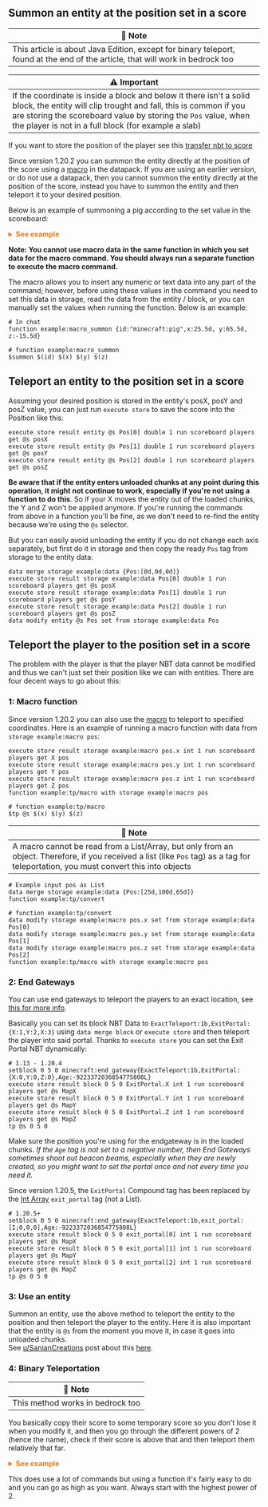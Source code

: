 ## Summon an entity at the position set in a score

| 📝 Note |
|---------|
|This article is about Java Edition, except for binary teleport, found at the end of the article, that will work in bedrock too|

| ⚠️ Important |
|--------------|
|If the coordinate is inside a block and below it there isn't a solid block, the entity will clip trought and fall, this is common if you are storing the scoreboard value by storing the `Pos` value, when the player is not in a full block (for example a slab)|

If you want to store the position of the player see this [transfer nbt to score](wiki/questions/nbttransfer)

Since version 1.20.2 you can summon the entity directly at the position of the score using a [macro](https://minecraft.wiki/w/Function_(Java_Edition)#Macros) in the datapack. If you are using an earlier version, or do not use a datapack, then you cannot summon the entity directly at the position of the score, instead you have to summon the entity and then teleport it to your desired position.

Below is an example of summoning a pig according to the set value in the scoreboard:

<details markdown="1">
  <summary style="color: #e67e22; font-weight: bold;">See example</summary>

```mcfunction
# Setup
scoreboard objectives add pos dummy
scoreboard players set X pos 10
scoreboard players set Y pos 64
scoreboard players set Z pos 10
function example:summon/pig

# function example:summon/pig
execute store result storage example:macro pos.x int 1 run scoreboard players get X pos
execute store result storage example:macro pos.y int 1 run scoreboard players get Y pos
execute store result storage example:macro pos.z int 1 run scoreboard players get Z pos
function example:summon/pig_macro with storage example:macro pos

# function example:summon/pig_macro
$summon minecraft:pig $(x) $(y) $(z) {Tags:["custom_pig"]}
$particle minecraft:happy_villager $(x) $(y) $(z) 0.5 0.5 0.5 0 200
$tellraw @a "Pig summoning at $(x) $(y) $(z)"
```
</details>

**Note: You cannot use macro data in the same function in which you set data for the macro command. You should always run a separate function to execute the macro command.**

The macro allows you to insert any numeric or text data into any part of the command; however, before using these values in the command you need to set this data in storage, read the data from the entity / block, or you can manually set the values when running the function. Below is an example:

```mcfunction
# In chat
function example:macro_summon {id:"minecraft:pig",x:25.5d, y:65.5d, z:-15.5d}

# function example:macro_summon
$summon $(id) $(x) $(y) $(z)
```

## Teleport an entity to the position set in a score

Assuming your desired position is stored in the entity's posX, posY and posZ value, you can just run `execute store` to save the score into the Position like this:

```mcfunction
execute store result entity @s Pos[0] double 1 run scoreboard players get @s posX
execute store result entity @s Pos[1] double 1 run scoreboard players get @s posY
execute store result entity @s Pos[2] double 1 run scoreboard players get @s posZ
```

**Be aware that if the entity enters unloaded chunks at any point during this operation, it might not continue to work, especially if you're not using a function to do this**. So if your X moves the entity out of the loaded chunks, the Y and Z won't be applied anymore. If you're running the commands from above in a function you'll be fine, as we don't need to re-find the entity because we're using the `@s` selector.

But you can easily avoid unloading the entity if you do not change each axis separately, but first do it in storage and then copy the ready `Pos` tag from storage to the entity data:

```mcfunction
data merge storage example:data {Pos:[0d,0d,0d]}
execute store result storage example:data Pos[0] double 1 run scoreboard players get @s posX
execute store result storage example:data Pos[1] double 1 run scoreboard players get @s posY
execute store result storage example:data Pos[2] double 1 run scoreboard players get @s posZ
data modify entity @s Pos set from storage example:data Pos
```

## Teleport the player to the position set in a score

The problem with the player is that the player NBT data cannot be modified and thus we can't just set their position like we can with entities. There are four decent ways to go about this:

### 1: Macro function

Since version 1.20.2 you can also use the [macro](https://minecraft.wiki/w/Function_(Java_Edition)#Macros) to teleport to specified coordinates. Here is an example of running a macro function with data from `storage example:macro pos`:

```mcfunction
execute store result storage example:macro pos.x int 1 run scoreboard players get X pos
execute store result storage example:macro pos.y int 1 run scoreboard players get Y pos
execute store result storage example:macro pos.z int 1 run scoreboard players get Z pos
function example:tp/macro with storage example:macro pos

# function example:tp/macro
$tp @s $(x) $(y) $(z)
```

| 📝 Note |
|---------|
|A macro cannot be read from a List/Array, but only from an object. Therefore, if you received a list (like `Pos` tag) as a tag for teleportation, you must convert this into objects|

```mcfunction
# Example input pos as List
data merge storage example:data {Pos:[25d,100d,65d]}
function example:tp/convert

# function example:tp/convert
data modify storage example:macro pos.x set from storage example:data Pos[0]
data modify storage example:macro pos.y set from storage example:data Pos[1]
data modify storage example:macro pos.z set from storage example:data Pos[2]
function example:tp/macro with storage example:macro pos
```

### 2: End Gateways

You can use end gateways to teleport the players to an exact location, see [this for more info](https://minecraft.wiki/End_Gateway_(block)#Data_values).  

Basically you can set its block NBT Data to `ExactTeleport:1b,ExitPortal:{X:1,Y:2,X:3}` using `data merge block` or `execute store` and then teleport the player into said portal. Thanks to `execute store` you can set the Exit Portal NBT dynamically:

```mcfunction
# 1.13 - 1.20.4
setblock 0 5 0 minecraft:end_gateway{ExactTeleport:1b,ExitPortal:{X:0,Y:0,Z:0},Age:-9223372036854775808L}
execute store result block 0 5 0 ExitPortal.X int 1 run scoreboard players get @s MapX
execute store result block 0 5 0 ExitPortal.Y int 1 run scoreboard players get @s MapY
execute store result block 0 5 0 ExitPortal.Z int 1 run scoreboard players get @s MapZ
tp @s 0 5 0
```

Make sure the position you're using for the endgateway is in the loaded chunks. _If the `Age` tag is not set to a negative number, then End Gateways sometimes shoot out beacon beams, especially when they are newly created, so you might want to set the portal once and not every time you need it._

Since version 1.20.5, the `ExitPortal` Compound tag has been replaced by the [Int Array](https://minecraft.wiki/w/NBT_format#Data_types) `exit_portal` tag (not a List).

```mcfunction
# 1.20.5+
setblock 0 5 0 minecraft:end_gateway{ExactTeleport:1b,exit_portal:[I;0,0,0],Age:-9223372036854775808L}
execute store result block 0 5 0 exit_portal[0] int 1 run scoreboard players get @s MapX
execute store result block 0 5 0 exit_portal[1] int 1 run scoreboard players get @s MapY
execute store result block 0 5 0 exit_portal[2] int 1 run scoreboard players get @s MapZ
tp @s 0 5 0
```

### 3: Use an entity

Summon an entity, use the above method to teleport the entity to the position and then teleport the player to the entity. Here it is also important that the entity is `@s` from the moment you move it, in case it goes into unloaded chunks.  
See [u/SanianCreations](https://www.reddit.com/u/SanianCreations) post about this [here](https://www.reddit.com/r/MinecraftCommands/comments/fd1lds/new_method_to_tp_to_scoreboard_values).

### 4: Binary Teleportation

| 📝 Note |
|---------|
|This method works in bedrock too|

You basically copy their score to some temporary score so you don't lose it when you modify it, and then you go through the different powers of 2 (hence the name), check if their score is above that and then teleport them relatively that far.

<details markdown="1">
  <summary style="color: #e67e22; font-weight: bold;">See example</summary>

```mcfunction
execute as @a unless score @s xTmp matches 0 if score @s xTmp = @s xTmp run teleport @s 0 0 0

execute as @a[scores={xTmp=128..}] at @s run tp @s ~128 ~ ~
scoreboard players remove @a[scores={xTmp=128..}] xTmp 128

execute as @a[scores={xTmp=64..}] at @s run tp @s ~64 ~ ~
scoreboard players remove @a[scores={xTmp=64..}] xTmp 64

execute as @a[scores={xTmp=32..}] at @s run tp @s ~32 ~ ~
scoreboard players remove @a[scores={xTmp=32..}] xTmp 32

....
all the way down to 1, repeat for all 3 coordinates
```
</details>

This does use a lot of commands but using a function it's fairly easy to do and you can go as high as you want. Always start with the highest power of 2.
